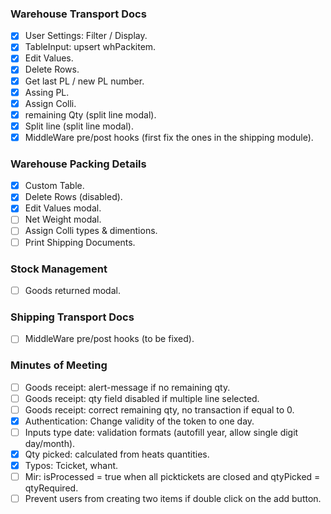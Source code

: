 ### Warehouse Transport Docs
- [X] User Settings: Filter / Display.
- [X] TableInput: upsert whPackitem.
- [X] Edit Values.
- [X] Delete Rows.
- [X] Get last PL / new PL number.
- [X] Assing PL.
- [X] Assign Colli.
- [X] remaining Qty (split line modal).
- [X] Split line (split line modal).
- [X] MiddleWare pre/post hooks (first fix the ones in the shipping module).
### Warehouse Packing Details
- [X] Custom Table.
- [X] Delete Rows (disabled).
- [X] Edit Values modal.
- [ ] Net Weight modal.
- [ ] Assign Colli types & dimentions.
- [ ] Print Shipping Documents.
### Stock Management
- [ ] Goods returned modal.
### Shipping Transport Docs
- [ ] MiddleWare pre/post hooks (to be fixed).
### Minutes of Meeting
- [ ] Goods receipt: alert-message if no remaining qty.
- [ ] Goods receipt: qty field disabled if multiple line selected.
- [ ] Goods receipt: correct remaining qty, no transaction if equal to 0.
- [X] Authentication: Change validity of the  token to one day.
- [ ] Inputs type date: validation formats (autofill year, allow single digit day/month).
- [X] Qty picked: calculated from heats quantities.
- [X] Typos: Tcicket, whant.
- [ ] Mir: isProcessed = true when all picktickets are closed and qtyPicked = qtyRequired.
- [ ] Prevent users from creating two items if double click on the add button.  